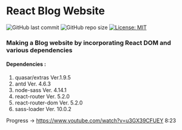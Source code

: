 # React Blog Website

![GitHub last commit](https://img.shields.io/github/last-commit/kshitijzutshi/React-Blog-Website) ![GitHub repo size](https://img.shields.io/github/repo-size/kshitijzutshi/React-Blog-Website) [![License: MIT](https://img.shields.io/badge/License-MIT-yellow.svg)](https://opensource.org/licenses/MIT)

### Making a Blog website by incorporating React DOM and various dependencies

#### Dependencies :

1. quasar/extras Ver.1.9.5
2. antd Ver. 4.6.3
3. node-sass Ver. 4.14.1
4. react-router Ver. 5.2.0
5. react-router-dom Ver. 5.2.0
6. sass-loader Ver. 10.0.2

Progress -> https://www.youtube.com/watch?v=u3GX39CFUEY 8:23
